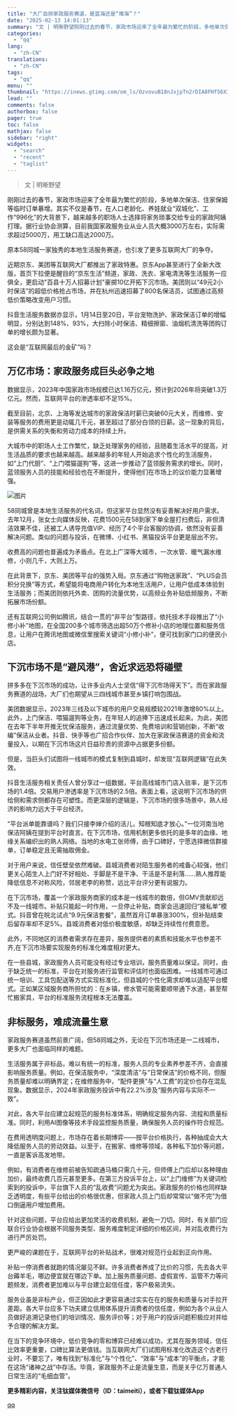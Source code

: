 ```yaml
---
title: "大厂血拼家政服务赛道，是蓝海还是“难海”？"
date: "2025-02-13 14:01:13"
summary: "文 | 明晰野望刚刚过去的春节，家政市场迎来了全年最为繁忙的阶段，多地单次保洁、住家保姆等临时订单暴..."
categories:
  - "qq"
lang:
  - "zh-CN"
translations:
  - "zh-CN"
tags:
  - "qq"
menu: ""
thumbnail: "https://inews.gtimg.com/om_ls/OzvovuB18nJxjpTn2rDIA8FHf56XIyfw7jX__QMS9aLvoAA_640360/0"
lead: ""
comments: false
authorbox: false
pager: true
toc: false
mathjax: false
sidebar: "right"
widgets:
  - "search"
  - "recent"
  - "taglist"
---
```


> 文 | 明晰野望

刚刚过去的春节，家政市场迎来了全年最为繁忙的阶段，多地单次保洁、住家保姆等临时订单暴增。其实不仅是春节，在人口老龄化、养娃就业“双城化”、工作“996化”的大背景下，越来越多的职场人士选择将家务琐事交给专业的家政阿姨打理。据行业协会测算，目前我国家政服务业从业人员大概3000万左右，实际需求超过5000万，用工缺口高达2000万。

原本58同城一家独秀的本地生活服务赛道，也引发了更多互联网大厂的争夺。

近期京东、美团等互联网大厂都推出了家政特惠。京东App甚至进行了全新大改版，首页下拉便是醒目的“京东生活”频道，家政、洗衣、家电清洗等生活服务一应俱全，更启动"百县十万人招募计划"豪掷10亿开拓下沉市场。美团则以“49元2小时保洁”的超低价格抢占市场，并在杭州迅速招募了800名保洁员，试图通过高频低价策略改变用户习惯。

抖音生活服务数据亦显示，1月14日至20日，平台宠物洗护、家政保洁订单的增幅明显，分别达到148%、93%，大扫除小时保洁、精细擦窗、油烟机清洗等团购订单的增长颇为显著。

这会是“互联网最后的金矿”吗？

**万亿市场：家政服务成巨头必争之地**
--------------------

数据显示，2023年中国家政市场规模已达1.16万亿元，预计到2026年将突破1.3万亿元。然而，互联网平台的渗透率却不足15%。

截至目前，北京、上海等发达城市的家政保洁时薪已突破60元大关，而维修、安装等服务的费用更是动辄几千元，甚至超过了部分白领的日薪。这一现象的背后，是供需关系的失衡和劳动力成本的持续上升。

大城市中的职场人士工作繁忙，缺乏处理家务的经验，且随着生活水平的提高，对生活品质的要求也越来越高。越来越多的年轻人开始追求个性化的生活服务，如“上门代厨”、“上门喂猫遛狗”等，这进一步推动了蓝领服务需求的增长。同时，蓝领服务人员的技能和经验也在不断提升，使得他们在市场上的议价能力显著增强。

![图片](https://inews.gtimg.com/om_bt/OFYBBtuDM0v0MRrO1WJcFqTqC8iCqsgn-MUqPibAtsGsEAA/641)

58同城曾是本地生活服务的代名词，但这家平台显然没有妥善解决好用户需求。去年12月，张女士向媒体反映，花费1500元在58到家下单全屋打扫费后，非但清洁效果不佳，还被工人诱导充值VIP、经历了4个平台客服的协调，依然没有妥善解决问题。类似的问题与投诉，在微博、小红书、黑猫投诉平台更是层出不穷。

收费高的问题也普遍成为矛盾点。在北上广深等大城市，一次水管、暖气漏水维修，小则几千，大则上万。

在此背景下，京东、美团等平台的强势入局。京东通过“购物送家政”、“PLUS会员积分兑换”等方式，希望能将电商用户转化为本地生活用户，让用户低成本体验到生活服务；而美团则依托外卖、团购的流量优势，以高频业务补贴低频服务，不断拓展市场份额。

还有互联网公司例如腾讯，结合一贯的“非平台”型路径，依托技术手段推出了“小修小补”地图，在全国200多个城市筛选出超50万个修补小店的地理位置和服务信息，让用户在腾讯地图或微信里搜索关键词“小修小补”，便可找到家门口的便民小店。

**下沉市场不是“避风港”，舍近求远恐将碰壁**
------------------------

拼多多在下沉市场的成功，让许多业内人士坚信“得下沉市场得天下”。而在家政服务赛道的战场，大厂们也期望从三四线城市甚至乡镇打响包围战。

美团数据显示，2023年三线及以下城市的用户交易规模较2021年激增80%以上。此外，上门保洁、喂猫遛狗等业务，在年轻人的追捧下迅速成长起来。为此，美团在去年下半年开推无忧保洁服务，通过流量优势、免费培训和营销创新，不断“收编”保洁从业者。抖音、快手等也广招合作伙伴、加大在家政保洁赛道的资金和流量投入，以期在下沉市场这片日益珍贵的资源中占据更多份额。

但是，当巨头们试图将一线城市的模式复制到县城时，却发现“互联网逻辑”在此失效。

抖音生活服务相关责任人曾分享过一组数据，平台高线城市门店入驻率，是下沉市场的1.4倍。交易用户渗透率是下沉市场的2.5倍。表面上看，这说明下沉市场的供给侧和需求侧都存在可塑性。而更深层的逻辑是，下沉市场的很多场景中，熟人经济的影响力远大于平台经济。

“平台派单能靠谱吗？我们只接李婶介绍的活儿，知根知底才放心。”一位河南当地保洁阿姨在提到平台时直言。在下沉市场，信用机制更多依托的是多年的血缘、地缘关系编织出的熟人网络。当地的水电工张师傅，由于口碑好，宁愿选择微信群接单，订单稳定且无需抽取佣金。

对于用户来说，信任壁垒依然难破。县城消费者对陌生服务者的戒备心较强，他们更关心陌生人上门好不好相处、手脚是不是干净、干活是不是利落……熟人推荐能降低信息不对称风险，邻居老李的称赞，远比平台评分更有说服力。

在下沉市场，覆盖一个家政服务商家的成本是一线城市的数倍，但GMV贡献却远不及一线城市。补贴只能起一时作用，一旦停止补贴，商家会迅速回归“接私单”模式。抖音曾在皖北试点“9.9元保洁套餐”，虽然首月订单暴涨300%，但补贴结束后留存率却不足5%。县城消费者对低价极度敏感，却缺乏持续性付费意愿。

此外，不同地区的消费者需求存在差异，服务提供者的素质和技能水平也参差不齐,在下沉市场要实现服务的标准化难度相对更大。

在一些县城，家政服务人员可能没有经过专业培训，服务质量难以保证。同时，由于缺乏统一的标准，平台在对服务进行监管和评估时也面临困难。一线城市可通过统一培训、工具包配送等方式实现标准化，但县城的个性化需求却难以适配平台模式。正如某区域服务商所担忧的：在乡镇，修水管可能需要顺带通下水道，甚至帮忙搬家具，平台的标准服务流程根本无法覆盖。

**非标服务，难成流量生意**
---------------

家政服务赛道虽然前景广阔，但58同城之外，无论在下沉市场还是一二线城市，更多大厂也面临同样的难题。

生活服务属于非标品，难以有统一的标准，服务人员的专业素养参差不齐，会直接影响服务质量。例如，在保洁服务中，“深度清洁”与“日常保洁”的价格不同，但服务质量却难以明确界定；在维修服务中，“配件更换”与“人工费”的定价也存在混乱现象。数据显示，2024年家政服务投诉中有22.2%涉及“服务内容与实际不一致”。

对此，各大平台应建立起规范的服务标准体系，明确规定服务内容、流程和质量标准。同时，利用AI图像等技术手段监控服务质量，确保服务人员的操作符合规范。

在费用透明度问题上，市场存在着长期博弈——按平台价格执行，各种抽成会大大降低服务人员的劳动效益。以至于，在搬家、维修等领域，各种私下加价等问题，一直是客诉高发地带。

例如，有消费者在维修前被告知疏通马桶只需几十元，但师傅上门后却以各种理由加价，最终收费几百元甚至更多。在第三方投诉平台上，以“上门维修”为关键词检索到的投诉中，平台旗下人员的“乱收费”问题尤为突出。家政服务的价格也同样缺乏透明度，有些平台给出的价格很优惠，但家政人员上门后却常常以“做不完”为借口倒逼用户增加费用。

针对这些问题，平台应给出更加灵活的收费机制，避免一刀切。同时，有关部门应联合行业协会根据不同服务类型、服务难度制定详细的价格区间，并对乱收费行为进行严厉处罚。

更严峻的课题在于，互联网平台的补贴战术，很难对规范行业起到正向作用。

补贴一停消费者就跑的情况屡见不鲜。许多消费者养成了比价的习惯，先去各大平台薅羊毛，哪边便宜就在哪边下单。加上服务质量问题、虚假宣传、监管不力等问题频发，消费者更加难以与平台建立起信任度，客户极易流失。

服务业虽是非标产业，但正因如此才更容易通过实实在在的服务和质量与对手拉开差距。各大平台应多下功夫建立信用体系提升消费者的信任度，例如为各个从业人员做好追溯记录他们的培训情况、服务评价等；对于用户的投诉问题积极应对并给予合理的解决方案。

在当下的竞争环境中，低价竞争的零和博弈已经难以成功，尤其在服务领域，信任比效率更重要，口碑比算法更值钱。当互联网大厂们试图用标准化改造这个古老行业时，不要忘了，唯有找到“标准化”与“个性化”、“效率”与“成本”的平衡点，才能在这场“诸神之战”中存活。毕竟，家政服务不止是流量生意，而是关乎亿万普通人日常生活的“毛细血管”。

**更多精彩内容，关注钛媒体微信号（ID：taimeiti），或者下载钛媒体App**

[qq](https://new.qq.com/rain/a/20250213A04GFK00)
